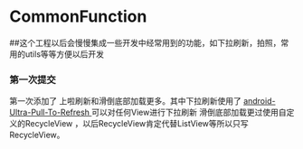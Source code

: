 # CommonFunction
##这个工程以后会慢慢集成一些开发中经常用到的功能，如下拉刷新，拍照，常用的utils等等方便以后开发

### 第一次提交 <br/>
第一次添加了 上啦刷新和滑倒底部加载更多。其中下拉刷新使用了
[android-Ultra-Pull-To-Refresh ](https://github.com/liaohuqiu/android-Ultra-Pull-To-Refresh) 可以对任何View进行下拉刷新
滑倒底部加载更过使用自定义的RecycleView ，以后RecycleView肯定代替ListView等所以只写RecycleView。
    
    

